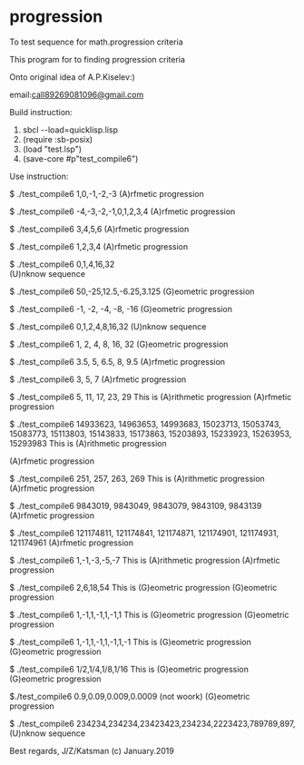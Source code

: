 # progression
To test sequence for math.progression criteria
  
  This program for to finding progression criteria  
  
  

  Onto original idea of A.P.Kiselev:) 

   
  email:call89269081096@gmail.com
 

  
 Build instruction:
 1) sbcl --load=quicklisp.lisp
 2) (require :sb-posix)
 3) (load "test.lsp")
 4) (save-core #p"test_compile6") 
 

 
 Use instruction:
 
$  ./test_compile6  1,0,-1,-2,-3
(A)rfmetic progression

$  ./test_compile6  -4,-3,-2,-1,0,1,2,3,4 
(A)rfmetic progression

$  ./test_compile6  3,4,5,6 
(A)rfmetic progression

$  ./test_compile6  1,2,3,4 
(A)rfmetic progression

$ ./test_compile6 0,1,4,16,32  
(U)nknow sequence

$ ./test_compile6 50,-25,12.5,-6.25,3.125
(G)eometric progression

$ ./test_compile6 -1, -2, -4, -8, -16
(G)eometric progression

$ ./test_compile6 0,1,2,4,8,16,32
(U)nknow sequence

$ ./test_compile6 1, 2, 4, 8, 16, 32 
(G)eometric progression

$ ./test_compile6 3.5, 5, 6.5, 8, 9.5 
(A)rfmetic progression

$ ./test_compile6 3, 5, 7 
(A)rfmetic progression

$ ./test_compile6 5, 11, 17, 23, 29 This is (A)rithmetic progression
(A)rfmetic progression

$ ./test_compile6 14933623, 14963653, 14993683, 15023713, 15053743, 15083773, 15113803, 15143833, 15173863, 15203893, 15233923, 15263953, 15293983 This is (A)rithmetic progression

(A)rfmetic progression

$ ./test_compile6 251, 257, 263, 269 This is (A)rithmetic progression
(A)rfmetic progression

$ ./test_compile6 9843019, 9843049, 9843079, 9843109, 9843139
(A)rfmetic progression

$ ./test_compile6 121174811, 121174841, 121174871, 121174901, 121174931, 121174961
(A)rfmetic progression

$ ./test_compile6 1,-1,-3,-5,-7 This is (A)rithmetic progression
(A)rfmetic progression

$ ./test_compile6 2,6,18,54 This is (G)eometric progression
(G)eometric progression

$ ./test_compile6 1,-1,1,-1,1,-1,1 This is (G)eometric progression 
(G)eometric progression

$ ./test_compile6 1,-1,1,-1,1,-1,1,-1  This is (G)eometric progression 
(G)eometric progression

$ ./test_compile6 1/2,1/4,1/8,1/16 This is (G)eometric progression
(G)eometric progression 

$./test_compile6 0.9,0.09,0.009,0.0009 (not woork)
(G)eometric progression

$  ./test_compile6 234234,234234,23423423,234234,2223423,789789,897,
(U)nknow sequence





Best regards, J/Z/Katsman (c) January.2019 
 
